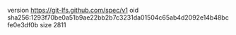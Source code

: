 version https://git-lfs.github.com/spec/v1
oid sha256:1293f70be0a51b9ae22bb2b7c3231da01504c65ab4d2092e14b48bcfe0e3df0b
size 2811
